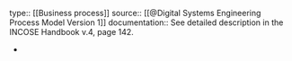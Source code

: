 type:: [[Business process]]
source:: [[@Digital Systems Engineering Process Model Version 1]]
documentation:: See detailed description in the INCOSE Handbook v.4, page 142.

-